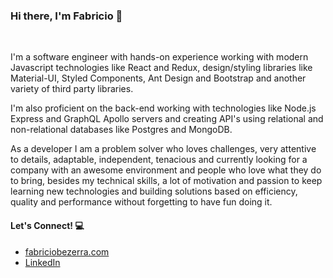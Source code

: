 ### Hi there, I'm Fabricio 👋

<br>

I'm a software engineer with hands-on experience working with modern Javascript technologies like React and Redux, design/styling libraries like Material-UI, Styled Components, Ant Design and Bootstrap and another variety of third party libraries.

I'm also proficient on the back-end working with technologies like Node.js Express and GraphQL Apollo servers and creating API's using relational and non-relational databases like Postgres and MongoDB.

As a developer I am a problem solver who loves challenges, very attentive to details, adaptable,
independent, tenacious and currently looking for a company with an awesome environment and people who love what they do to bring, besides my technical skills, a lot of motivation and passion to keep learning
new technologies and building solutions based on efficiency, quality and performance without
forgetting to have fun doing it.

#### Let's Connect! :computer:

- [fabriciobezerra.com](https://www.fabriciobezerra.com/)
- [LinkedIn](https://www.linkedin.com/in/fabricio-bezerra/)

<!--
**fbzr/fbzr** is a ✨ _special_ ✨ repository because its `README.md` (this file) appears on your GitHub profile.

Here are some ideas to get you started:

- 🔭 I’m currently working on ...
- 🌱 I’m currently learning ...
- 👯 I’m looking to collaborate on ...
- 🤔 I’m looking for help with ...
- 💬 Ask me about ...
- 📫 How to reach me: ...
- 😄 Pronouns: ...
- ⚡ Fun fact: ...
-->
